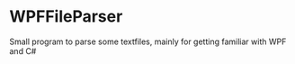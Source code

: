 # WPFFileParser

Small program to parse some textfiles, mainly for getting familiar with WPF and C# 
